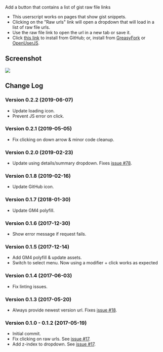 Add a button that contains a list of gist raw file links

* This userscript works on pages that show gist snippets.
* Clicking on the "Raw urls" link will open a dropdown that will load in a list of raw file urls.
* Use the raw file link to open the url in a new tab or save it.
* Click [this link](https://raw.githubusercontent.com/Mottie/GitHub-userscripts/master/gist-raw-links.user.js) to install from GitHub; or, install from [GreasyFork](https://greasyfork.org/en/scripts/29888-gist-raw-links) or [OpenUserJS](https://openuserjs.org/scripts/Mottie/Gist_Raw_Links).

## Screenshot

![](https://raw.githubusercontent.com/Mottie/GitHub-userscripts/master/images/gist-raw-links.gif)

## Change Log

### Version 0.2.2 (2019-06-07)

* Update loading icon.
* Prevent JS error on click.

### Version 0.2.1 (2019-05-05)

* Fix clicking on down arrow & minor code cleanup.

### Version 0.2.0 (2019-02-23)

* Update using details/summary dropdown. Fixes [issue #78](https://github.com/Mottie/GitHub-userscripts/issues/78).

### Version 0.1.8 (2019-02-16)

* Update GitHub icon.

### Version 0.1.7 (2018-01-30)

* Update GM4 polyfill.

### Version 0.1.6 (2017-12-30)

* Show error message if request fails.

### Version 0.1.5 (2017-12-14)

* Add GM4 polyfill & update assets.
* Switch to select menu. Now using a modifier + click works as expected

### Version 0.1.4 (2017-06-03)

* Fix linting issues.

### Version 0.1.3 (2017-05-20)

* Always provide newest version url. Fixes [issue #18](https://github.com/Mottie/GitHub-userscripts/issues/18).

### Version 0.1.0 - 0.1.2 (2017-05-19)

* Initial commit.
* Fix clicking on raw urls. See [issue #17](https://github.com/Mottie/GitHub-userscripts/issues/17).
* Add z-index to dropdown. See [issue #17](https://github.com/Mottie/GitHub-userscripts/issues/17).
